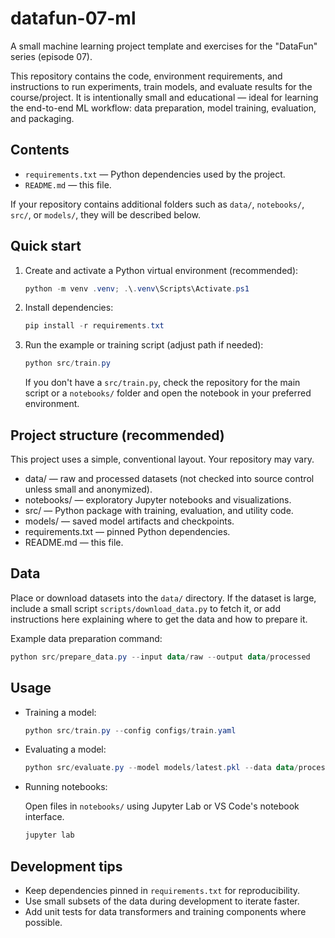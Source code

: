 # datafun-07-ml

A small machine learning project template and exercises for the "DataFun" series (episode 07).

This repository contains the code, environment requirements, and instructions to run experiments, train models, and evaluate results for the course/project. It is intentionally small and educational — ideal for learning the end-to-end ML workflow: data preparation, model training, evaluation, and packaging.

## Contents

- `requirements.txt` — Python dependencies used by the project.
- `README.md` — this file.

If your repository contains additional folders such as `data/`, `notebooks/`, `src/`, or `models/`, they will be described below.

## Quick start

1. Create and activate a Python virtual environment (recommended):

    ```powershell
    python -m venv .venv; .\.venv\Scripts\Activate.ps1
    ```

2. Install dependencies:

    ```powershell
    pip install -r requirements.txt
    ```

3. Run the example or training script (adjust path if needed):

    ```powershell
    python src/train.py
    ```

    If you don't have a `src/train.py`, check the repository for the main script or a `notebooks/` folder and open the notebook in your preferred environment.

## Project structure (recommended)

This project uses a simple, conventional layout. Your repository may vary.

- data/ — raw and processed datasets (not checked into source control unless small and anonymized).
- notebooks/ — exploratory Jupyter notebooks and visualizations.
- src/ — Python package with training, evaluation, and utility code.
- models/ — saved model artifacts and checkpoints.
- requirements.txt — pinned Python dependencies.
- README.md — this file.

## Data

Place or download datasets into the `data/` directory. If the dataset is large, include a small script `scripts/download_data.py` to fetch it, or add instructions here explaining where to get the data and how to prepare it.

Example data preparation command:

```powershell
python src/prepare_data.py --input data/raw --output data/processed
```

## Usage

- Training a model:

    ```powershell
    python src/train.py --config configs/train.yaml
    ```

- Evaluating a model:

    ```powershell
    python src/evaluate.py --model models/latest.pkl --data data/processed
    ```

- Running notebooks:

    Open files in `notebooks/` using Jupyter Lab or VS Code's notebook interface.

    ```powershell
    jupyter lab
    ```

## Development tips

- Keep dependencies pinned in `requirements.txt` for reproducibility.
- Use small subsets of the data during development to iterate faster.
- Add unit tests for data transformers and training components where possible.
